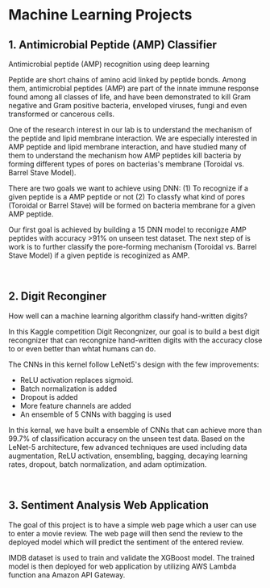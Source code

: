 # Machine Learning Projects

## 1. Antimicrobial Peptide (AMP) Classifier

Antimicrobial peptide (AMP) recognition using deep learning

Peptide are short chains of amino acid linked by peptide bonds. Among them, antimicrobial peptides (AMP) are part of the innate immune response found among all classes of life, and have been demonstrated to kill Gram negative and Gram positive bacteria, enveloped viruses, fungi and even transformed or cancerous cells.

One of the research interest in our lab is to understand the mechanism of the peptide and lipid membrane interaction. We are especially interested in AMP peptide and lipid membrane interaction, and have studied many of them to understand the mechanism how AMP peptides kill bacteria by forming different types of pores on bacterias's membrane (Toroidal vs. Barrel Stave Model).

There are two goals we want to achieve using DNN:
(1) To recognize if a given peptide is a AMP peptide or not
(2) To classfy what kind of pores (Toroidal or Barrel Stave) will be formed on bacteria membrane for a given AMP peptide. 

Our first goal is achieved by building a 15 DNN model to reconigze AMP peptides with accuracy >91% on unseen test dataset. The next step of is work is to further classify the pore-forming mechanism (Toroidal vs. Barrel Stave Model) if a given peptide is recoginized as AMP.

<br>

## 2. Digit Reconginer


How well can a machine learning algorithm classify hand-written digits?

In this Kaggle competition Digit Recongnizer, our goal is to build a best digit recongnizer that can recongnize hand-written digits with the accuracy close to or even better than whtat humans can do.

The CNNs in this kernel follow LeNet5's design with the few improvements:

- ReLU activation replaces sigmoid.
- Batch normalization is added
- Dropout is added
- More feature channels are added
- An ensemble of 5 CNNs with bagging is used

In this kernal, we have built a ensemble of CNNs that can achieve more than 99.7% of classification accuracy on the unseen test data. Based on the LeNet-5 architecture, few advanced techniques are used including data augmentation, ReLU activation, ensembling, bagging, decaying learning rates, dropout, batch normalization, and adam optimization.

<br>

## 3. Sentiment Analysis Web Application

The goal of this project is to have a simple web page which a user can use to enter a movie review. The web page will then send the review to the deployed model which will predict the sentiment of the entered review. 

IMDB dataset is used to train and validate the XGBoost model. The trained model is then deployed for web application by utilizing AWS Lambda function ana Amazon API Gateway.  

<br>

